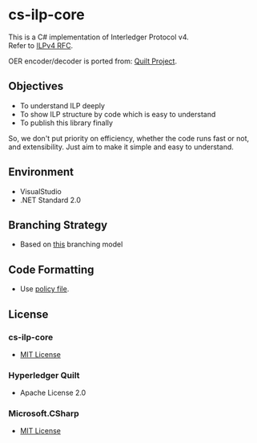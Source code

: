 # cs-ilp-core
This is a C# implementation of Interledger Protocol v4.  
Refer to [ILPv4 RFC](https://github.com/interledger/rfcs/pull/387).

OER encoder/decoder is ported from: [Quilt Project](https://github.com/hyperledger/quilt/tree/master/codec-framework).

## Objectives
- To understand ILP deeply
- To show ILP structure by code which is easy to understand
- To publish this library finally

So, we don't put priority on efficiency, whether the code runs fast or not, and extensibility.
Just aim to make it simple and easy to understand.

## Environment
- VisualStudio
- .NET Standard 2.0

## Branching Strategy
- Based on [this](http://nvie.com/posts/a-successful-git-branching-model/) branching model

## Code Formatting
- Use [policy file](dev-tools/cs-ilp-core.mdpolicy).

## License
### cs-ilp-core
- [MIT License](LICENSE)

### Hyperledger Quilt
- Apache License 2.0

### Microsoft.CSharp
- [MIT License](https://github.com/dotnet/corefx/blob/master/LICENSE.TXT)